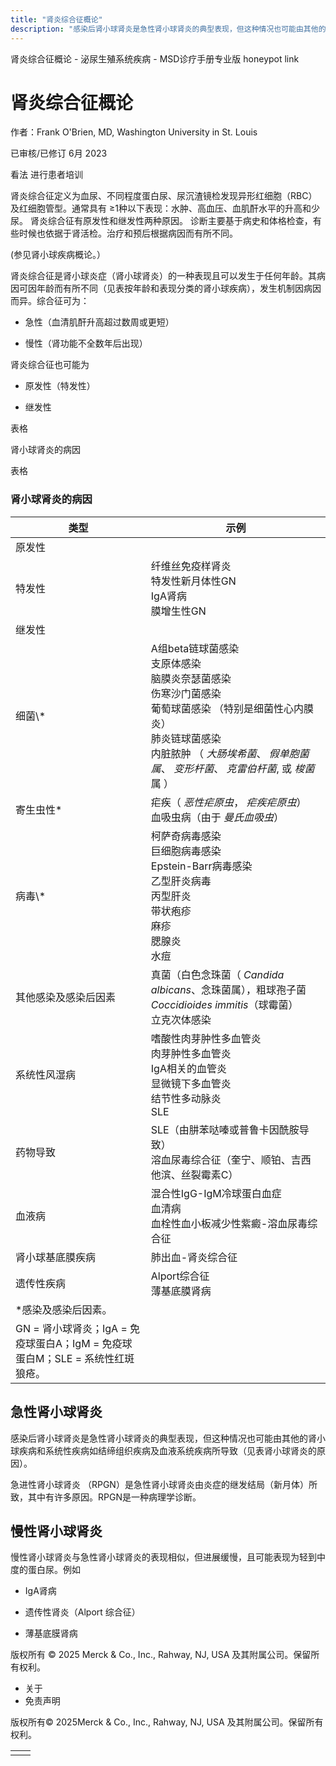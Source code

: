 ```yaml
---
title: "肾炎综合征概论"
description: "感染后肾小球肾炎是急性肾小球肾炎的典型表现，但这种情况也可能由其他的肾小球疾病和系统性疾病如结缔组织疾病及血液系统疾病所导致（见表肾小球肾炎的原因）。"
---
```


﻿肾炎综合征概论 \- 泌尿生殖系统疾病 \- MSD诊疗手册专业版 honeypot link

# 肾炎综合征概论

作者：Frank O'Brien, MD, Washington University in St. Louis

已审核/已修订 6月 2023

看法 进行患者培训

肾炎综合征定义为血尿、不同程度蛋白尿、尿沉渣镜检发现异形红细胞（RBC）及红细胞管型。通常具有 ≥1种以下表现：水肿、高血压、血肌酐水平的升高和少尿。 肾炎综合征有原发性和继发性两种原因。 诊断主要基于病史和体格检查，有些时候也依据于肾活检。治疗和预后根据病因而有所不同。

(参见肾小球疾病概论。）

肾炎综合征是肾小球炎症（肾小球肾炎）的一种表现且可以发生于任何年龄。其病因可因年龄而有所不同（见表按年龄和表现分类的肾小球疾病），发生机制因病因而异。综合征可为：

- 急性（血清肌酐升高超过数周或更短）

- 慢性（肾功能不全数年后出现）


肾炎综合征也可能为

- 原发性（特发性）

- 继发性


表格

肾小球肾炎的病因

表格

### 肾小球肾炎的病因

| 类型 | 示例 |
| --- | --- |
| 原发性 |
| 特发性 | 纤维丝免疫样肾炎<br>特发性新月体性GN<br>IgA肾病<br>膜增生性GN |
| 继发性 |
| 细菌\\* | A组beta链球菌感染<br>支原体感染<br>脑膜炎奈瑟菌感染<br>伤寒沙门菌感染<br>葡萄球菌感染 （特别是细菌性心内膜炎）<br>肺炎链球菌感染<br>内脏脓肿 （ _大肠埃希菌_、 _假单胞菌属_、 _变形杆菌_、 _克雷伯杆菌_, 或 _梭菌_ 属 ） |
| 寄生虫性\* | 疟疾（ _恶性疟原虫_， _疟疾疟原虫_）<br>血吸虫病（由于 _曼氏血吸虫_） |
| 病毒\\* | 柯萨奇病毒感染<br>巨细胞病毒感染<br>Epstein-Barr病毒感染<br>乙型肝炎病毒<br>丙型肝炎<br>带状疱疹<br>麻疹<br>腮腺炎<br>水痘 |
| 其他感染及感染后因素 | 真菌（白色念珠菌（ _Candida albicans_、念珠菌属），粗球孢子菌 _Coccidioides immitis_（球霉菌） <br>立克次体感染 |
| 系统性风湿病 | 嗜酸性肉芽肿性多血管炎<br>肉芽肿性多血管炎<br>IgA相关的血管炎<br>显微镜下多血管炎<br>结节性多动脉炎<br>SLE |
| 药物导致 | SLE（由肼苯哒嗪或普鲁卡因酰胺导致）<br>溶血尿毒综合征（奎宁、顺铂、吉西他滨、丝裂霉素C） |
| 血液病 | 混合性IgG-IgM冷球蛋白血症<br>血清病<br>血栓性血小板减少性紫癜-溶血尿毒综合征 |
| 肾小球基底膜疾病 | 肺出血-肾炎综合征 |
| 遗传性疾病 | Alport综合征<br>薄基底膜肾病 |
| \*感染及感染后因素。 |
| GN = 肾小球肾炎；IgA = 免疫球蛋白A；IgM = 免疫球蛋白M；SLE = 系统性红斑狼疮。 |

## 急性肾小球肾炎

感染后肾小球肾炎是急性肾小球肾炎的典型表现，但这种情况也可能由其他的肾小球疾病和系统性疾病如结缔组织疾病及血液系统疾病所导致（见表肾小球肾炎的原因）。

急进性肾小球肾炎 （RPGN）是急性肾小球肾炎由炎症的继发结局（新月体）所致，其中有许多原因。RPGN是一种病理学诊断。

## 慢性肾小球肾炎

慢性肾小球肾炎与急性肾小球肾炎的表现相似，但进展缓慢，且可能表现为轻到中度的蛋白尿。例如

- IgA肾病

- 遗传性肾炎（Alport 综合征）

- 薄基底膜肾病




版权所有 © 2025
Merck & Co., Inc., Rahway, NJ, USA 及其附属公司。保留所有权利。

- 关于
- 免责声明

版权所有© 2025Merck & Co., Inc., Rahway, NJ, USA 及其附属公司。保留所有权利。

|     |     |
| --- | --- |
|  |  |